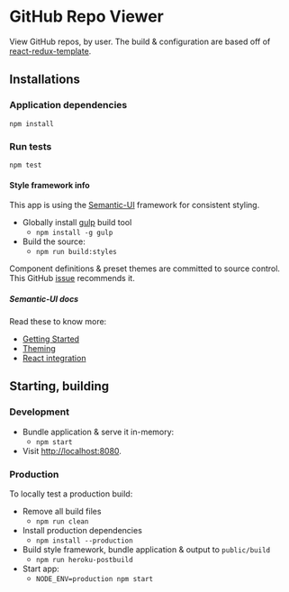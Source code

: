 # GitHub Repo Viewer

View GitHub repos, by user. The build & configuration are based off of
[react-redux-template](https://github.com/NerdDiffer/react-redux-template).

## Installations

### Application dependencies

`npm install`

### Run tests

`npm test`

#### Style framework info

This app is using the [Semantic-UI](http://semantic-ui.com/) framework for
consistent styling.

* Globally install [gulp](https://github.com/gulpjs/gulp) build tool
  * `npm install -g gulp`
* Build the source:
  * `npm run build:styles`

Component definitions & preset themes are committed to source control.
This GitHub [issue](https://github.com/Semantic-Org/Semantic-UI/issues/3620)
recommends it.

##### Semantic-UI docs

Read these to know more:

* [Getting Started](http://semantic-ui.com/introduction/getting-started.html)
* [Theming](http://semantic-ui.com/usage/theming.html)
* [React integration](http://react.semantic-ui.com/)

## Starting, building

### Development

* Bundle application & serve it in-memory:
  * `npm start`
* Visit [http://localhost:8080](http://localhost:8080).

### Production

To locally test a production build:

* Remove all build files
  * `npm run clean`
* Install production dependencies
  * `npm install --production`
* Build style framework, bundle application & output to `public/build`
  * `npm run heroku-postbuild`
* Start app:
  * `NODE_ENV=production npm start`
